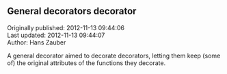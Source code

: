 ## General decorators decorator  
Originally published: 2012-11-13 09:44:06  
Last updated: 2012-11-13 09:44:07  
Author: Hans Zauber  
  
A general decorator aimed to decorate decorators, letting them keep (some of) the original attributes of the functions they decorate.